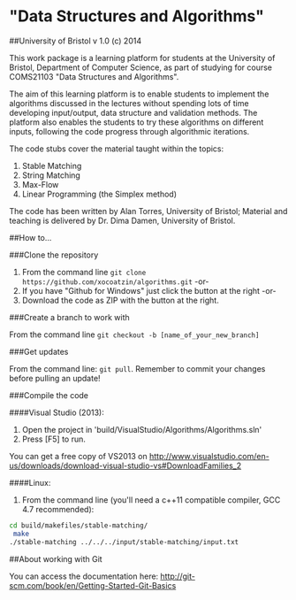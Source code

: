 "Data Structures and Algorithms"
==========

##University of Bristol
v 1.0 (c) 2014

This work package is a learning platform for students at the University of Bristol, Department of Computer Science, as part of studying for course COMS21103 "Data Structures and Algorithms".

The aim of this learning platform is to enable students to implement the algorithms discussed in the lectures without spending lots of time developing input/output, data structure and validation methods. The platform also enables the students to try these algorithms on different inputs, following the code progress through algorithmic iterations.

The code stubs cover the material taught within the topics:

1. Stable Matching
2. String Matching
3. Max-Flow
4. Linear Programming (the Simplex method)

The code has been written by Alan Torres, University of Bristol;
Material and teaching is delivered by Dr. Dima Damen, University of Bristol.


##How to...

###Clone the repository

1. From the command line `git clone https://github.com/xocoatzin/algorithms.git` -or-
2. If you have "Github for Windows" just click the button at the right -or-
3. Download the code as ZIP with the button at the right.
 
###Create a branch to work with

From the command line `git checkout -b [name_of_your_new_branch]`
 
###Get updates

From the command line: `git pull`. Remember to commit your changes before pulling an update!


###Compile the code

####Visual Studio (2013):

1. Open the project in 'build/VisualStudio/Algorithms/Algorithms.sln'
2. Press [F5] to run.
 
You can get a free copy of VS2013 on http://www.visualstudio.com/en-us/downloads/download-visual-studio-vs#DownloadFamilies_2

####Linux:

1. From the command line (you'll need a c++11 compatible compiler, GCC 4.7 recommended):

```bash
cd build/makefiles/stable-matching/
 make
./stable-matching ../../../input/stable-matching/input.txt
```


##About working with Git

You can access the documentation here: http://git-scm.com/book/en/Getting-Started-Git-Basics
